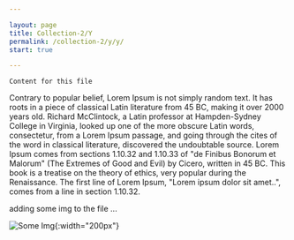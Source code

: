 ```yaml
---

layout: page
title: Collection-2/Y
permalink: /collection-2/y/y/
start: true

---
```


```
Content for this file
```
Contrary to popular belief, Lorem Ipsum is not simply random text. It has roots in a piece of classical Latin literature from 45 BC, making it over 2000 years old. Richard McClintock, a Latin professor at Hampden-Sydney College in Virginia, looked up one of the more obscure Latin words, consectetur, from a Lorem Ipsum passage, and going through the cites of the word in classical literature, discovered the undoubtable source. Lorem Ipsum comes from sections 1.10.32 and 1.10.33 of "de Finibus Bonorum et Malorum" (The Extremes of Good and Evil) by Cicero, written in 45 BC. This book is a treatise on the theory of ethics, very popular during the Renaissance. The first line of Lorem Ipsum, "Lorem ipsum dolor sit amet..", comes from a line in section 1.10.32.

adding some img to the file ...

<!--- 
- this how an image from the same folder as the md file should be added using relative PATHS ![Some Img](../home.png)
- the reason for using ../ instead of ./ or only the img file name is that jekyll is generating extra directories in _site output directory 
- it generates a directory with the md file name having inside an index.html file while the img remains outside this directory
-->

<!-- IMPORTANT
- IF THE CONTENT OF THIS FILE MUST BE USED IN OTHER FILES AS EXTERNAL CONTENT, THE LINK TO IMAGES MUST BE THE FULL URL USING https:// ....
- http:// ... IS NOT ALLOWED
- THIS IS APPLICABLE EVEN WHEN IMAGES ARE TAKEN FROM THE CURRENT JEKYLL SITE, RELATIVE PATHS CANNOT BE USED
-->
![Some Img](https://figmares.innohub.space/assets/img/home-600.webp){:width="200px"}